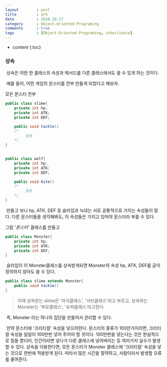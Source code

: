 ```yaml
---
layout        : post
title         : 상속
date          : 2020.10.17
category      : Object-Oriented-Programing
comments      : true
tags          : [Object-Oriented-Programing, inheritance]
---
```


* content
{:toc}

### 상속
  

&nbsp;상속은 어떤 한 클래스의 속성과 메서드를 다른 클래스에서도 쓸 수 있게 하는 것이다.

&nbsp;예를 들어, 어떤 게임의 몬스터를 전부 만들게 되었다고 해보자.


모든 몬스터 전부
<span type="hidden" id="slime"></span>

```java
public class slime{
	private int hp;
	private int ATK;
	private int DEF;

	public void tackle()
	/*
		 등등
	*/
}
  

public class wolf{
	private int hp;
	private int ATK;
	private int DEF;

	public void bite()
	/*
		 등등
	*/
}
```
  
&nbsp;만들고 보니 hp, ATK, DEF 등 슬라임과 늑대는 서로 공통적으로 가지는 속성들이 많다. 다른 몬스터들을 생각해봐도, 이 속성들은 가지고 있어야 몬스터라 부를 수 있다.

  
그럼 *'몬스터'* 클래스를 만들고



```java
public class Monster{
	private int hp;
	private int ATK;
	private int DEF;
}
```

&nbsp;슬라임이 이 Monster클래스를 상속받게되면 Monster의 속성 hp, ATK, DEF를 굳이 정의하지 않아도 쓸 수 있다.

```java
public class slime extends Monster{
	public void tackle()
}
```

> 이때 상속받는 slime은 '자식클래스', '서브클래스'라고 부르고, 상속하는 Monster는 '부모클래스', '슈퍼클래스'라고한다.


&nbsp;즉, Monster 라는 하나의 집단을 만들어서 관리할 수 있다.

&nbsp;만약 몬스터에 '크리티컬' 속성을 넣으려한다. 몬스터의 종류가 100만가지라면, 크리티컬 속성을 일일이 100만번 넣어 주어야 할 것이다. 100만번을 넣는다는 것은 현실적으로 힘들 뿐더러, 인간이라면 넣다가 다른 클래스에 넣어버리는 등 여러가지 실수가 발생 할 수 있다. 상속을 이용한다면, 모든 몬스터가 Monster 클래스에 '크리티컬' 속성을 넣는 것으로 한번에 적용받게 된다. 따라서 많은 시간을 절약하고, 사람이라서 발생할 오류를 줄여준다.

